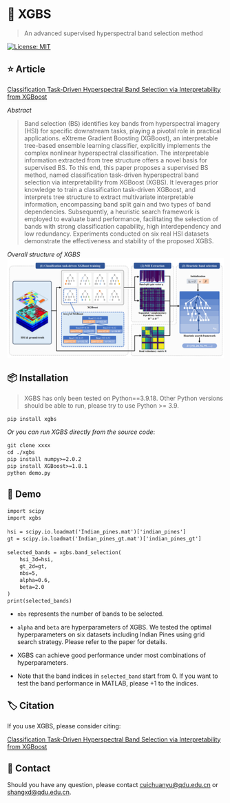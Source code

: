 # 🌳 XGBS
> An advanced supervised hyperspectral band selection method

[![License: MIT](https://img.shields.io/badge/License-MIT-yellow.svg)](https://opensource.org/licenses/MIT)

## ⭐ Article
[Classification Task-Driven Hyperspectral Band Selection via Interpretability from XGBoost](https://ieeexplore.ieee.org/document/11008687)

*Abstract*
> Band selection (BS) identifies key bands from hyperspectral imagery (HSI) for specific downstream tasks, playing a pivotal role in practical applications. eXtreme Gradient Boosting (XGBoost), an interpretable tree-based ensemble learning classifier, explicitly implements the complex nonlinear hyperspectral classification. The interpretable information extracted from tree structure offers a novel basis for supervised BS. To this end, this paper proposes a supervised BS method, named classification task-driven hyperspectral band selection via interpretability from XGBoost (XGBS). It leverages prior knowledge to train a classification task-driven XGBoost, and interprets tree structure to extract multivariate interpretable information, encompassing band split gain and two types of band dependencies. Subsequently, a heuristic search framework is employed to evaluate band performance, facilitating the selection of bands with strong classification capability, high interdependency and low redundancy. Experiments conducted on six real HSI datasets demonstrate the effectiveness and stability of the proposed XGBS.

*Overall structure of XGBS*
![XGBS](images/xgbs-overall-structure.png "XGBS")

## 📦️ Installation
> XGBS has only been tested on Python==3.9.18.
> Other Python versions should be able to run, please try to use Python >= 3.9.

```
pip install xgbs
```
*Or you can run XGBS directly from the source code*:
```
git clone xxxx
cd ./xgbs
pip install numpy>=2.0.2
pip install XGBoost>=1.8.1
python demo.py
```
## 🧩 Demo

```
import scipy
import xgbs

hsi = scipy.io.loadmat('Indian_pines.mat')['indian_pines']
gt = scipy.io.loadmat('Indian_pines_gt.mat')['indian_pines_gt']

selected_bands = xgbs.band_selection(
    hsi_3d=hsi,
    gt_2d=gt,
    nbs=5,
    alpha=0.6,
    beta=2.0
)
print(selected_bands)
```

- `nbs` represents the number of bands to be selected.

- `alpha` and `beta` are hyperparameters of XGBS. We tested the optimal hyperparameters on six datasets including Indian Pines using grid search strategy.  Please refer to the paper for details.

- XGBS can achieve good performance under most combinations of hyperparameters.

- Note that the band indices in `selected_band` start from 0.  If you want to test the band performance in MATLAB, please +1 to the indices.

## 🏷️ Citation

If you use XGBS, please consider citing:

[Classification Task-Driven Hyperspectral Band Selection via Interpretability from XGBoost](https://ieeexplore.ieee.org/document/11008687)

## 🤝 Contact

Should you have any question, please contact cuichuanyu@qdu.edu.cn or shangxd@qdu.edu.cn.



